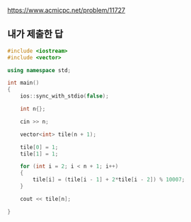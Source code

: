 https://www.acmicpc.net/problem/11727

내가 제출한 답
-------------
```cpp
#include <iostream>
#include <vector>

using namespace std;

int main()
{
	ios::sync_with_stdio(false);

	int n{};

	cin >> n;

	vector<int> tile(n + 1);

	tile[0] = 1;
	tile[1] = 1;

	for (int i = 2; i < n + 1; i++)
	{
		tile[i] = (tile[i - 1] + 2*tile[i - 2]) % 10007;
	}

	cout << tile[n];

}
```
